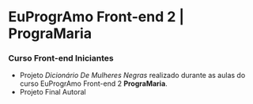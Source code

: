 # EuProgrAmo Front-end 2 | PrograMaria



### Curso Front-end Iniciantes


* Projeto *Dicionário De Mulheres Negras* realizado durante as aulas do curso EuProgrAmo Front-end 2 **PrograMaria**. 
* Projeto Final Autoral 
